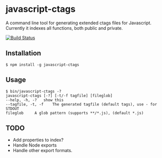 # javascript-ctags

A command line tool for generating extended ctags files for Javascript.
Currently it indexes all functions, both public and private.

[![Build Status](https://secure.travis-ci.org/andersjanmyr/javascript-ctags.png)](http://travis-ci.org/andersjanmyr/javascript-ctags)


## Installation

    $ npm install -g javascript-ctags


## Usage

    $ bin/javascript-ctags -?
    javascript-ctags [-?] [-t/-f tagfile] [fileglob]
    --help, -h, -?	 show this
    --tagfile, -t, -f	 The generated tagfile (default tags), use - for STDOUT
    fileglob	 A glob pattern (supports **/*.js), (default *.js)


## TODO

* Add properties to index?
* Handle Node exports
* Handle other export formats.


